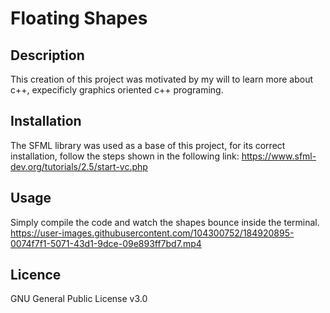 # Floating Shapes

## Description

  This creation of this project was motivated by my will to learn more about c++, expecificly graphics oriented c++ programing.
  
## Installation

  The SFML library was used as a base of this project, for its correct installation, follow the steps shown in the following link: https://www.sfml-dev.org/tutorials/2.5/start-vc.php
  
## Usage

  Simply compile the code and watch the shapes bounce inside the terminal.
https://user-images.githubusercontent.com/104300752/184920895-0074f7f1-5071-43d1-9dce-09e893ff7bd7.mp4

## Licence

  GNU General Public License v3.0
